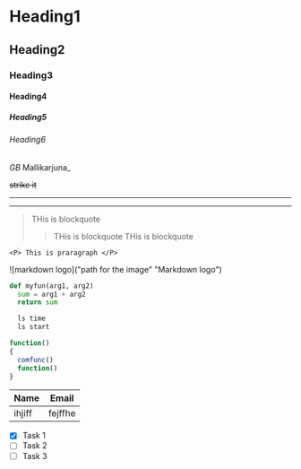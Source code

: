 <!-- Headings -->
# Heading1
## Heading2
### Heading3
#### Heading4
##### Heading5
###### Heading6
<!-- Italics -->
_GB_ Mallikarjuna_
<!-- Strike trhu -->
~~strike it~~
<!-- Horizontal -->
---
___
<!-- Blockquote -->
>THis is blockquote
>>THis is blockquote
>>THis is blockquote
>>
<!-- Inline codeblock -->
`<P> This is praragraph </P>`
<!-- images -->
![markdown logo]("path for the image" "Markdown logo")

<!-- coe block -->
```python
def myfun(arg1, arg2)
  sum = arg1 + arg2
  return sum
```
```bat
  ls time
  ls start
```
```javascript
function()
{
  comfunc()
  function()
}
```
<!-- Tables -->
|Name  |Email  |
|------|-------|
|ihjiff|fejffhe|

<!-- Task list -->
* [x] Task 1
* [ ] Task 2
* [ ] Task 3
